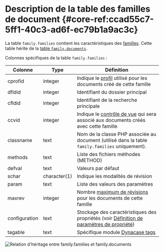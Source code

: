 # Description de la table des familles de document {#core-ref:ccad55c7-5ff1-40c3-ad6f-ec79b1a9ac3c}

La table `family.families` contient les caractéristiques des [familles][famprop]. Cette
table hérite de la [table `family.documents`][dbdoc].

Colonnes spécifiques de la table `family.families` :

|    Colonne    |       Type       |                                          Définition                                         |
| ------------- | ---------------- | ------------------------------------------------------------------------------------------- |
| cprofid       | integer          | Indique le [profil][docprof] utilisé pour les documents créé de cette famille               |
| dfldid        | integer          | Identifiant du dossier principal                                                            |
| cfldid        | integer          | Identifiant de la recherche principale                                                      |
| ccvid         | integer          | Indique le [contrôle de vue][CVDoc] qui sera associé aux documents créés avec cette famille |
| classname     | text             | Nom de la classe PHP associée au document (utilisé dans la table `family.families` uniquement). |
| methods       | text             | Liste des fichiers méthodes (METHOD)                                                        |
| defval        | text             | Valeurs par défaut                                                                          |
| schar         | character(1)     | Indique les modalités de révision                                                           |
| param         | text             | Liste des valeurs des paramètres                                                            |
| maxrev        | integer          | Nombre [maximum de révisions][docrevise] pour les documents de cette famille                |
| configuration | text             | Stockage des caractéristiques des propriétés (voir [Définition de paramètres de propriété][import_prop]) |
| tagable       | text             | Spécifique module [Dynacase tags][tag]                                                      |


![ Relation d'héritage entre family.families et family.documents ](advanced/dbdocfam.png)

<!-- links -->
[famprop]:          #core-ref:cfc7f53b-7982-431e-a04b-7b54eddf4a75  "Propriétés des familles"
[dbdoc]:            #core-ref:b3ef653f-e8ca-4385-b551-2ead886133e6 "Description de la table doc"
[docprop]:          #core-ref:9aa8edfa-2f2a-11e2-aaec-838a12b40353 "Propriétés de la classe Doc" 
[docrevise]:        #core-ref:882e3730-0483-4dbc-9b9d-0d0b5cc31d38 
[docgetprop]:       #core-ref:80e3ca49-26ea-4090-9fcd-7b92bf9d5c6d
[CVDoc]:            #core-ref:017f061a-7c12-42f8-aa9b-276cf706e7e0
[profil_dynamique]: #core-ref:bc24834a-b380-4681-ae94-08b93076a7e8
[wsh_cleanContext]: #core-ref:100b123b-da1a-45b4-848b-0622f3e09a40
[WF_document]:      #core-ref:b541e22f-5ece-4d19-8460-0cb0c5f3ec7a
[docprof]:          #core-ref:f1575705-10e8-4bf2-83b3-4c0b5bfb77cf
[docprofdyn]:       #core-ref:bc24834a-b380-4681-ae94-08b93076a7e8
[attropt]:          #core-ref:16e19c90-3233-11e2-a58f-6b135c3a2496 "option searchcriteria"
[destroyfam]:       #core-ref:534bf934-5a2f-4160-8912-567d8f933ddb "wsh destroyFamily"
[docattr]:          #core-ref:4e167170-33ed-11e2-8134-a7f43955d6f3 "Description des types d'attribut"
[te]:               https://docs.anakeen.com/dynacase/3.2/dynacase-doc-tengine-installation-operating/website/book/index.html "Manuel d'installation"
[globsearch]:       #core-ref:19b9f4b4-c960-46eb-b4e0-805ed76be3a6
[tag]:              https://docs.anakeen.com/dynacase/3.2/dynacase-doc-tags/website/book/index.html "Module Dynacase tags"
[import_prop]:      #core-ref:40d229c4-33c4-11e2-9147-a3eaf356c37c